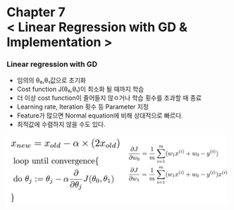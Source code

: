 Chapter 7<br/>
< Linear Regression with GD & Implementation >
===============================


### Linear regression with GD
- 임의의 θ₀,θ₁값으로 초기화
- Cost function J(θ₀,θ₁)이 최소화 될 때까지 학습
- 더 이상 cost function이 줄어들지 않ㅇ거나 학습 횟수를 초과할 때 종료
- Learning rate, Iteration 횟수 등 Parameter 지정
- Feature가 많으면 Normal equation에 비해 상대적으로 빠르다.
- 최적값에 수렴하지 않을 수도 있다.

<img src="https://github.com/alstn2468/Python_For_Machine_Learning/blob/master/Chapter.7/img/19.png" width="500" height="auto">
